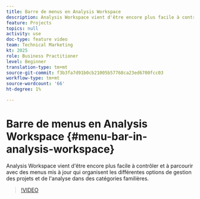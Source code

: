 ```yaml
---
title: Barre de menus en Analysis Workspace
description: Analysis Workspace vient d'être encore plus facile à contrôler et à parcourir avec des menus mis à jour qui organisent les différentes options de gestion des projets et de l'analyse dans des catégories familières.
feature: Projects
topics: null
activity: use
doc-type: feature video
team: Technical Marketing
kt: 2025
role: Business Practitioner
level: Beginner
translation-type: tm+mt
source-git-commit: f3b3fa7d91b0cb21005b57768ca23ed6700fcc03
workflow-type: tm+mt
source-wordcount: '66'
ht-degree: 1%

---
```



# Barre de menus en Analysis Workspace {#menu-bar-in-analysis-workspace}

Analysis Workspace vient d&#39;être encore plus facile à contrôler et à parcourir avec des menus mis à jour qui organisent les différentes options de gestion des projets et de l&#39;analyse dans des catégories familières.

>[!VIDEO](https://video.tv.adobe.com/v/23965/?quality=12)
